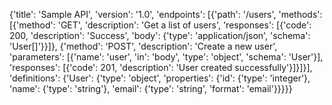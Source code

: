 {'title': 'Sample API', 'version': '1.0', 'endpoints': [{'path': '/users', 'methods': [{'method': 'GET', 'description': 'Get a list of users', 'responses': [{'code': 200, 'description': 'Success', 'body': {'type': 'application/json', 'schema': 'User[]'}}]}, {'method': 'POST', 'description': 'Create a new user', 'parameters': [{'name': 'user', 'in': 'body', 'type': 'object', 'schema': 'User'}], 'responses': [{'code': 201, 'description': 'User created successfully'}]}]}], 'definitions': {'User': {'type': 'object', 'properties': {'id': {'type': 'integer'}, 'name': {'type': 'string'}, 'email': {'type': 'string', 'format': 'email'}}}}}